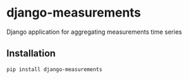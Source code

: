 # django-measurements
Django application for aggregating measurements time series

## Installation
```
pip install django-measurements
```

